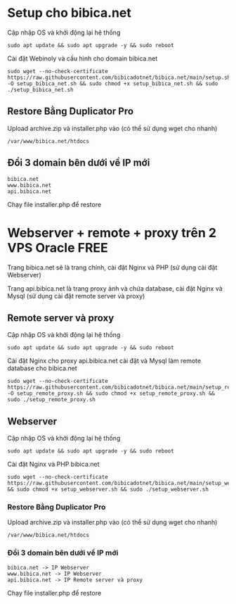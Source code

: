 # Setup cho bibica.net
Cập nhập OS và khởi động lại hệ thống
```shell
sudo apt update && sudo apt upgrade -y && sudo reboot
```
Cài đặt Webinoly và cấu hình cho domain bibica.net
```shell
sudo wget --no-check-certificate https://raw.githubusercontent.com/bibicadotnet/bibica.net/main/setup.sh -O setup_bibica_net.sh && sudo chmod +x setup_bibica_net.sh && sudo ./setup_bibica_net.sh
```
## Restore Bằng Duplicator Pro
Upload archive.zip và installer.php vào (có thể sử dụng wget cho nhanh)
```shell
/var/www/bibica.net/htdocs
```
## Đổi 3 domain bên dưới về IP mới
```shell
bibica.net
www.bibica.net
api.bibica.net
```
Chạy file installer.php để restore

# Webserver + remote + proxy trên 2 VPS Oracle FREE
Trang bibica.net sẽ là trang chính, cài đặt Nginx và PHP (sử dụng cài đặt Webserver)

Trang api.bibica.net là trang proxy ảnh và chứa database, cài đặt Nginx và Mysql (sử dụng cài đặt remote server và proxy)

## Remote server và proxy
Cập nhập OS và khởi động lại hệ thống
```shell
sudo apt update && sudo apt upgrade -y && sudo reboot
```
Cài đặt Nginx cho proxy api.bibica.net cài đặt và Mysql làm remote database cho bibica.net
```shell
sudo wget --no-check-certificate https://raw.githubusercontent.com/bibicadotnet/bibica.net/main/setup_remote_proxy.sh -O setup_remote_proxy.sh && sudo chmod +x setup_remote_proxy.sh && sudo ./setup_remote_proxy.sh
```
## Webserver
Cập nhập OS và khởi động lại hệ thống
```shell
sudo apt update && sudo apt upgrade -y && sudo reboot
```
Cài đặt Nginx và PHP bibica.net
```shell
sudo wget --no-check-certificate https://raw.githubusercontent.com/bibicadotnet/bibica.net/main/setup_webserver.sh && sudo chmod +x setup_webserver.sh && sudo ./setup_webserver.sh
```
### Restore Bằng Duplicator Pro
Upload archive.zip và installer.php vào (có thể sử dụng wget cho nhanh)
```shell
/var/www/bibica.net/htdocs
```
### Đổi 3 domain bên dưới về IP mới
```shell
bibica.net -> IP Webserver
www.bibica.net -> IP Webserver
api.bibica.net -> IP Remote server và proxy
```
Chạy file installer.php để restore
